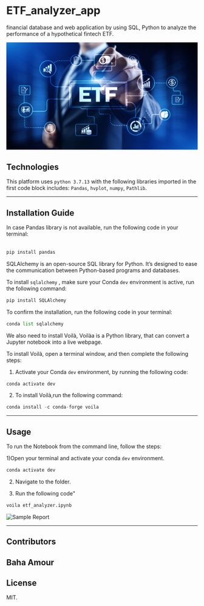 # ETF_analyzer_app
financial database and web application by using SQL, Python to analyze the performance of a hypothetical fintech ETF.

![An image for the header of the Repository](/Images/etf.png)


## Technologies
This platform uses `python 3.7.13` with the following libraries imported in the first code block includes: `Pandas`, `hvplot`, `numpy`, `Pathlib`.

---
## Installation Guide 

In case Pandas library is not available, run the following code in your terminal:

```python

pip install pandas
```



SQLAlchemy is an open-source SQL library for Python. It’s designed to ease the communication between Python-based programs and databases.

To install `sqlalchemy` , make sure your Conda `dev` environment is active, run the following command:

```python
pip install SQLAlchemy
```

To confirm the  installation, run the following code in your terminal:

```python
conda list sqlalchemy
 ```
 
We also need to install Voilà, Voilàa is a Python library, that can convert a Jupyter notebook into a live webpage.

To install Voilà, open a terminal window, and then complete the following steps:

1. Activate your Conda `dev` environment, by running the following code:

```python
conda activate dev
```

2. To install Voilà,run the following command:

```python
conda install -c conda-forge voila
```

---

## Usage

To run the Notebook from the command line, follow the steps:

1)Open your terminal and activate your conda `dev` environment.

```python
conda activate dev
```

2) Navigate to the folder. 

3) Run the following code"

```python
voila etf_analyzer.ipynb
```

![Sample Report](https://www.youtube.com/watch?v=oWQOiqmh_Hk) 




---
## Contributors

Baha Amour
---

## License

MIT.